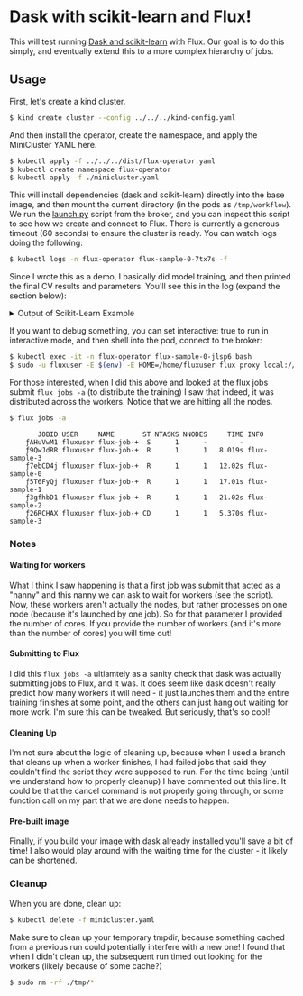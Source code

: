 # Dask with scikit-learn and Flux!

This will test running [Dask and scikit-learn](https://ml.dask.org/joblib.html) with Flux.
Our goal is to do this simply, and eventually extend this to a more complex hierarchy of jobs.

## Usage

First, let's create a kind cluster.

```bash
$ kind create cluster --config ../../../kind-config.yaml
```

And then install the operator, create the namespace, and apply the MiniCluster YAML here.

```bash
$ kubectl apply -f ../../../dist/flux-operator.yaml
$ kubectl create namespace flux-operator
$ kubectl apply -f ./minicluster.yaml
```

This will install dependencies (dask and scikit-learn) directly into the base image, and then mount
the current directory (in the pods as `/tmp/workflow`). We run the [launch.py](launch.py)
script from the broker, and you can inspect this script to see how we create and connect
to Flux. There is currently a generous timeout (60 seconds) to ensure
the cluster is ready. You can watch logs doing the following: 

```bash
$ kubectl logs -n flux-operator flux-sample-0-7tx7s -f
```

Since I wrote this as a demo, I basically did model training, and then printed the final CV results
and parameters. You'll see this in the log (expand the section below):

<details>

<summary>Output of Scikit-Learn Example</summary>

```console
...
broker.info[0]: rc1.0: running /etc/flux/rc1.d/01-sched-fluxion
sched-fluxion-resource.info[0]: version 214aa27
sched-fluxion-resource.warning[0]: create_reader: allowlist unsupported
sched-fluxion-resource.info[0]: populate_resource_db: loaded resources from core's resource.acquire
sched-fluxion-qmanager.info[0]: version 214aa27
broker.info[0]: rc1.0: running /etc/flux/rc1.d/02-cron
broker.info[0]: rc1.0: /etc/flux/rc1 Exited (rc=0) 3.8s
broker.info[0]: rc1-success: init->quorum 3.8019s
broker.info[0]: online: flux-sample-0 (ranks 0)
broker.info[0]: online: flux-sample-[0-3] (ranks 0-3)
broker.info[0]: quorum-full: quorum->run 3.99891s
     nodes: 4
     cores: 2
   timeout: 60
Fitting model...
Fitting 3 folds for each of 50 candidates, totalling 150 fits
CV Results:
{'mean_fit_time': array([4.08554602, 5.423575  , 3.39528402, 2.85911171, 4.831592  ,
       3.88271205, 3.02563477, 2.47843599, 0.68565289, 2.93963766,
       3.39221478, 3.79691935, 3.96530684, 3.82564553, 4.97321709,
       3.84288883, 1.15530101, 1.35951893, 3.7286648 , 4.03004575,
       3.66520365, 3.37004209, 3.13437613, 2.99476473, 2.26174323,
       3.39319603, 2.89181201, 2.62760369, 0.65904252, 0.39908274,
       3.00021768, 0.34174371, 3.26659242, 3.26887321, 3.08342997,
       2.61445681, 3.21243397, 3.22617459, 3.29642828, 2.41557391,
       3.36702911, 3.24384109, 2.87103478, 2.92750065, 0.34344927,
       0.5176696 , 2.61106515, 0.41769854, 0.67651065, 0.86017307]), 'std_fit_time': array([1.29295808, 0.44993044, 1.13105463, 0.24890695, 1.53956746,
       0.93328344, 0.66994432, 0.16029377, 0.17592682, 0.12820939,
       0.37487107, 0.68207106, 0.36123274, 0.27662093, 0.44998325,
       0.11232528, 0.15331819, 0.29612327, 0.23260674, 0.20277183,
       0.10520431, 0.34012566, 0.15273326, 0.25142427, 0.26527932,
       0.10249256, 0.11939426, 0.40004664, 0.02033139, 0.06673623,
       0.05008267, 0.05227693, 0.29535088, 0.14343989, 0.26508654,
       0.20566045, 0.40562526, 0.30273003, 0.62674814, 0.09708462,
       0.41936624, 0.34741114, 0.15964411, 0.2086272 , 0.04933951,
       0.01189969, 0.22959803, 0.08866899, 0.05076011, 0.12571382]), 'mean_score_time': array([2.26498397, 1.77561784, 1.6284159 , 2.33371989, 1.4934899 ,
       1.65991545, 1.01165613, 1.26928711, 0.80194203, 1.01934727,
       1.14952954, 1.31477968, 2.05600015, 1.86737108, 1.60693971,
       1.95683328, 0.96571255, 1.25838002, 0.99948716, 1.46727578,
       0.9671642 , 1.23076653, 1.0414288 , 1.23779511, 1.16715463,
       1.123487  , 0.96316584, 1.07391651, 0.62996387, 0.42405613,
       1.30649598, 0.31687458, 1.05327328, 1.01003925, 1.0420777 ,
       0.98385247, 1.26904154, 1.24301561, 1.3658274 , 1.24738073,
       1.36005807, 1.32252598, 1.04261764, 1.03164657, 0.29092725,
       0.48727504, 0.32448387, 0.60944939, 0.42013979, 0.33401561]), 'std_score_time': array([0.20775316, 0.24286407, 0.11926821, 0.40169773, 0.55680183,
       0.78485425, 0.17111927, 0.06430806, 0.1293463 , 0.23254882,
       0.26622301, 0.2448651 , 0.21866524, 0.3043432 , 0.11532111,
       0.35099115, 0.02410389, 0.02678309, 0.2368529 , 0.13744223,
       0.1707387 , 0.17363425, 0.07558077, 0.02828425, 0.04064274,
       0.07727504, 0.03594565, 0.03109774, 0.16673041, 0.12429896,
       0.26720998, 0.06015071, 0.24929352, 0.15515904, 0.10645853,
       0.12264939, 0.19762409, 0.29526357, 0.08137586, 0.23999344,
       0.21649012, 0.16955293, 0.10475885, 0.22040064, 0.07748718,
       0.02336777, 0.0849569 , 0.20914747, 0.09983006, 0.12743123]), 'param_tol': masked_array(data=[0.0001, 0.0001, 0.01, 0.1, 0.0001, 0.1, 0.001, 0.1,
                   0.1, 0.1, 0.01, 0.0001, 0.01, 0.1, 0.0001, 0.1, 0.0001,
                   0.01, 0.0001, 0.1, 0.01, 0.1, 0.001, 0.1, 0.01, 0.0001,
                   0.01, 0.001, 0.01, 0.01, 0.0001, 0.1, 0.01, 0.1, 0.001,
                   0.001, 0.1, 0.01, 0.0001, 0.01, 0.001, 0.01, 0.1,
                   0.0001, 0.01, 0.0001, 0.1, 0.01, 0.0001, 0.001],
             mask=[False, False, False, False, False, False, False, False,
                   False, False, False, False, False, False, False, False,
                   False, False, False, False, False, False, False, False,
                   False, False, False, False, False, False, False, False,
                   False, False, False, False, False, False, False, False,
                   False, False, False, False, False, False, False, False,
                   False, False],
       fill_value='?',
            dtype=object), 'param_gamma': masked_array(data=[10000.0, 1000.0, 100000.0, 0.01, 100000.0, 0.1, 1e-08,
                   1000.0, 1e-05, 10.0, 0.0001, 0.1, 0.01, 1e-08,
                   100000000.0, 10.0, 0.0001, 0.001, 1e-08, 0.001, 1e-07,
                   100000000.0, 10000000.0, 100000.0, 100000.0, 1e-05,
                   100.0, 100000.0, 1e-07, 0.0001, 100000.0, 1e-05,
                   100000000.0, 1.0, 1.0, 10000.0, 0.1, 1.0, 10.0,
                   100000.0, 0.01, 100.0, 100000.0, 100000.0, 1e-05,
                   0.0001, 100.0, 0.0001, 1e-05, 1e-07],
             mask=[False, False, False, False, False, False, False, False,
                   False, False, False, False, False, False, False, False,
                   False, False, False, False, False, False, False, False,
                   False, False, False, False, False, False, False, False,
                   False, False, False, False, False, False, False, False,
                   False, False, False, False, False, False, False, False,
                   False, False],
       fill_value='?',
            dtype=object), 'param_class_weight': masked_array(data=['balanced', None, 'balanced', 'balanced', 'balanced',
                   'balanced', None, None, 'balanced', 'balanced',
                   'balanced', None, 'balanced', None, 'balanced', None,
                   None, None, None, 'balanced', 'balanced', 'balanced',
                   None, 'balanced', 'balanced', 'balanced', None, None,
                   None, None, None, None, None, 'balanced', 'balanced',
                   'balanced', None, 'balanced', None, None, 'balanced',
                   None, None, 'balanced', None, 'balanced', None, None,
                   'balanced', 'balanced'],
             mask=[False, False, False, False, False, False, False, False,
                   False, False, False, False, False, False, False, False,
                   False, False, False, False, False, False, False, False,
                   False, False, False, False, False, False, False, False,
                   False, False, False, False, False, False, False, False,
                   False, False, False, False, False, False, False, False,
                   False, False],
       fill_value='?',
            dtype=object), 'param_C': masked_array(data=[100.0, 1000.0, 1e-05, 0.001, 1000.0, 0.01, 1e-05,
                   10000.0, 10.0, 1000.0, 0.0001, 0.1, 100000.0, 1.0,
                   1000000.0, 1000.0, 1.0, 1000.0, 0.1, 0.001, 0.1, 0.01,
                   1.0, 0.1, 1.0, 0.0001, 1000.0, 0.01, 1000.0, 1000000.0,
                   1.0, 100.0, 100.0, 1e-06, 1000.0, 0.01, 0.0001, 0.1,
                   10000.0, 0.01, 0.0001, 100000.0, 0.01, 1e-06, 10000.0,
                   1000000.0, 1000000.0, 10.0, 1000.0, 1000.0],
             mask=[False, False, False, False, False, False, False, False,
                   False, False, False, False, False, False, False, False,
                   False, False, False, False, False, False, False, False,
                   False, False, False, False, False, False, False, False,
                   False, False, False, False, False, False, False, False,
                   False, False, False, False, False, False, False, False,
                   False, False],
       fill_value='?',
            dtype=object), 'params': [{'tol': 0.0001, 'gamma': 10000.0, 'class_weight': 'balanced', 'C': 100.0}, {'tol': 0.0001, 'gamma': 1000.0, 'class_weight': None, 'C': 1000.0}, {'tol': 0.01, 'gamma': 100000.0, 'class_weight': 'balanced', 'C': 1e-05}, {'tol': 0.1, 'gamma': 0.01, 'class_weight': 'balanced', 'C': 0.001}, {'tol': 0.0001, 'gamma': 100000.0, 'class_weight': 'balanced', 'C': 1000.0}, {'tol': 0.1, 'gamma': 0.1, 'class_weight': 'balanced', 'C': 0.01}, {'tol': 0.001, 'gamma': 1e-08, 'class_weight': None, 'C': 1e-05}, {'tol': 0.1, 'gamma': 1000.0, 'class_weight': None, 'C': 10000.0}, {'tol': 0.1, 'gamma': 1e-05, 'class_weight': 'balanced', 'C': 10.0}, {'tol': 0.1, 'gamma': 10.0, 'class_weight': 'balanced', 'C': 1000.0}, {'tol': 0.01, 'gamma': 0.0001, 'class_weight': 'balanced', 'C': 0.0001}, {'tol': 0.0001, 'gamma': 0.1, 'class_weight': None, 'C': 0.1}, {'tol': 0.01, 'gamma': 0.01, 'class_weight': 'balanced', 'C': 100000.0}, {'tol': 0.1, 'gamma': 1e-08, 'class_weight': None, 'C': 1.0}, {'tol': 0.0001, 'gamma': 100000000.0, 'class_weight': 'balanced', 'C': 1000000.0}, {'tol': 0.1, 'gamma': 10.0, 'class_weight': None, 'C': 1000.0}, {'tol': 0.0001, 'gamma': 0.0001, 'class_weight': None, 'C': 1.0}, {'tol': 0.01, 'gamma': 0.001, 'class_weight': None, 'C': 1000.0}, {'tol': 0.0001, 'gamma': 1e-08, 'class_weight': None, 'C': 0.1}, {'tol': 0.1, 'gamma': 0.001, 'class_weight': 'balanced', 'C': 0.001}, {'tol': 0.01, 'gamma': 1e-07, 'class_weight': 'balanced', 'C': 0.1}, {'tol': 0.1, 'gamma': 100000000.0, 'class_weight': 'balanced', 'C': 0.01}, {'tol': 0.001, 'gamma': 10000000.0, 'class_weight': None, 'C': 1.0}, {'tol': 0.1, 'gamma': 100000.0, 'class_weight': 'balanced', 'C': 0.1}, {'tol': 0.01, 'gamma': 100000.0, 'class_weight': 'balanced', 'C': 1.0}, {'tol': 0.0001, 'gamma': 1e-05, 'class_weight': 'balanced', 'C': 0.0001}, {'tol': 0.01, 'gamma': 100.0, 'class_weight': None, 'C': 1000.0}, {'tol': 0.001, 'gamma': 100000.0, 'class_weight': None, 'C': 0.01}, {'tol': 0.01, 'gamma': 1e-07, 'class_weight': None, 'C': 1000.0}, {'tol': 0.01, 'gamma': 0.0001, 'class_weight': None, 'C': 1000000.0}, {'tol': 0.0001, 'gamma': 100000.0, 'class_weight': None, 'C': 1.0}, {'tol': 0.1, 'gamma': 1e-05, 'class_weight': None, 'C': 100.0}, {'tol': 0.01, 'gamma': 100000000.0, 'class_weight': None, 'C': 100.0}, {'tol': 0.1, 'gamma': 1.0, 'class_weight': 'balanced', 'C': 1e-06}, {'tol': 0.001, 'gamma': 1.0, 'class_weight': 'balanced', 'C': 1000.0}, {'tol': 0.001, 'gamma': 10000.0, 'class_weight': 'balanced', 'C': 0.01}, {'tol': 0.1, 'gamma': 0.1, 'class_weight': None, 'C': 0.0001}, {'tol': 0.01, 'gamma': 1.0, 'class_weight': 'balanced', 'C': 0.1}, {'tol': 0.0001, 'gamma': 10.0, 'class_weight': None, 'C': 10000.0}, {'tol': 0.01, 'gamma': 100000.0, 'class_weight': None, 'C': 0.01}, {'tol': 0.001, 'gamma': 0.01, 'class_weight': 'balanced', 'C': 0.0001}, {'tol': 0.01, 'gamma': 100.0, 'class_weight': None, 'C': 100000.0}, {'tol': 0.1, 'gamma': 100000.0, 'class_weight': None, 'C': 0.01}, {'tol': 0.0001, 'gamma': 100000.0, 'class_weight': 'balanced', 'C': 1e-06}, {'tol': 0.01, 'gamma': 1e-05, 'class_weight': None, 'C': 10000.0}, {'tol': 0.0001, 'gamma': 0.0001, 'class_weight': 'balanced', 'C': 1000000.0}, {'tol': 0.1, 'gamma': 100.0, 'class_weight': None, 'C': 1000000.0}, {'tol': 0.01, 'gamma': 0.0001, 'class_weight': None, 'C': 10.0}, {'tol': 0.0001, 'gamma': 1e-05, 'class_weight': 'balanced', 'C': 1000.0}, {'tol': 0.001, 'gamma': 1e-07, 'class_weight': 'balanced', 'C': 1000.0}], 'split0_test_score': array([0.10016694, 0.10016694, 0.0984975 , 0.14524207, 0.10016694,
       0.0984975 , 0.29215359, 0.10016694, 0.94156928, 0.10016694,
       0.19866444, 0.10016694, 0.66277129, 0.29215359, 0.10016694,
       0.10016694, 0.94991653, 0.97161937, 0.29215359, 0.19866444,
       0.19699499, 0.0984975 , 0.10016694, 0.0984975 , 0.10016694,
       0.19699499, 0.10016694, 0.10016694, 0.94156928, 0.95158598,
       0.10016694, 0.93656093, 0.10016694, 0.19866444, 0.20200334,
       0.0984975 , 0.10016694, 0.19866444, 0.10016694, 0.10016694,
       0.14524207, 0.10016694, 0.10016694, 0.0984975 , 0.94156928,
       0.95158598, 0.10016694, 0.94490818, 0.93989983, 0.94156928]), 'split1_test_score': array([0.10183639, 0.10183639, 0.10016694, 0.0984975 , 0.10183639,
       0.0984975 , 0.10183639, 0.10183639, 0.95492487, 0.10183639,
       0.19866444, 0.10183639, 0.68948247, 0.10183639, 0.10183639,
       0.10183639, 0.96327212, 0.98163606, 0.10183639, 0.0984975 ,
       0.0984975 , 0.0984975 , 0.10183639, 0.0984975 , 0.10183639,
       0.19866444, 0.10183639, 0.10183639, 0.95325543, 0.96327212,
       0.10183639, 0.96661102, 0.10183639, 0.0984975 , 0.10183639,
       0.0984975 , 0.10183639, 0.0984975 , 0.10183639, 0.10183639,
       0.12687813, 0.10183639, 0.10183639, 0.0984975 , 0.95659432,
       0.96327212, 0.10183639, 0.97161937, 0.95826377, 0.95158598]), 'split2_test_score': array([0.10183639, 0.10183639, 0.10016694, 0.0984975 , 0.10183639,
       0.0984975 , 0.10183639, 0.10183639, 0.92654424, 0.10183639,
       0.19866444, 0.10183639, 0.74457429, 0.10183639, 0.10183639,
       0.10183639, 0.93155259, 0.97495826, 0.10183639, 0.0984975 ,
       0.0984975 , 0.0984975 , 0.10183639, 0.0984975 , 0.10183639,
       0.19866444, 0.10183639, 0.10183639, 0.92654424, 0.95158598,
       0.10183639, 0.94156928, 0.10183639, 0.0984975 , 0.10183639,
       0.0984975 , 0.10183639, 0.0984975 , 0.10183639, 0.10183639,
       0.13188648, 0.10183639, 0.10183639, 0.0984975 , 0.93656093,
       0.95158598, 0.10183639, 0.95325543, 0.93989983, 0.92654424]), 'mean_test_score': array([0.10127991, 0.10127991, 0.09961046, 0.11407902, 0.10127991,
       0.0984975 , 0.16527546, 0.10127991, 0.9410128 , 0.10127991,
       0.19866444, 0.10127991, 0.69894268, 0.16527546, 0.10127991,
       0.10127991, 0.94824708, 0.97607123, 0.16527546, 0.13188648,
       0.13132999, 0.0984975 , 0.10127991, 0.0984975 , 0.10127991,
       0.19810796, 0.10127991, 0.10127991, 0.94045632, 0.95548136,
       0.10127991, 0.94824708, 0.10127991, 0.13188648, 0.13522538,
       0.0984975 , 0.10127991, 0.13188648, 0.10127991, 0.10127991,
       0.13466889, 0.10127991, 0.10127991, 0.0984975 , 0.94490818,
       0.95548136, 0.10127991, 0.95659432, 0.94602115, 0.93989983]), 'std_test_score': array([0.00078699, 0.00078699, 0.00078699, 0.0220356 , 0.00078699,
       0.        , 0.08971639, 0.00078699, 0.01159303, 0.00078699,
       0.        , 0.00078699, 0.03405931, 0.08971639, 0.00078699,
       0.00078699, 0.01300314, 0.00416434, 0.08971639, 0.04721915,
       0.04643216, 0.        , 0.00078699, 0.        , 0.00078699,
       0.00078699, 0.00078699, 0.00078699, 0.01093316, 0.0055089 ,
       0.00078699, 0.01314526, 0.00078699, 0.04721915, 0.04721915,
       0.        , 0.00078699, 0.04721915, 0.00078699, 0.00078699,
       0.00775091, 0.00078699, 0.00078699, 0.        , 0.00851255,
       0.0055089 , 0.00078699, 0.01115745, 0.00865684, 0.01029118]), 'rank_test_score': array([25, 25, 45, 24, 25, 46, 15, 25,  9, 25, 13, 25, 12, 15, 25, 25,  5,
        1, 15, 20, 23, 46, 25, 46, 25, 14, 25, 25, 10,  3, 25,  5, 25, 20,
       18, 46, 25, 20, 25, 25, 19, 25, 25, 46,  8,  3, 25,  2,  7, 11],
      dtype=int32)}

Best Params
{'tol': 0.01, 'gamma': 0.001, 'class_weight': None, 'C': 1000.0}
Sleeping 2 minutes to keep job alive if you want to interact!
```

</details>

If you want to debug something, you can set interactive: true to run in interactive mode, and then shell into the pod, connect to the broker:

```bash
$ kubectl exec -it -n flux-operator flux-sample-0-jlsp6 bash
$ sudo -u fluxuser -E $(env) -E HOME=/home/fluxuser flux proxy local:///run/flux/local bash
```

For those interested, when I did this above and looked at the flux jobs submit `flux jobs -a` (to distribute the training)
I saw that indeed, it was distributed across the workers. Notice that we are hitting all the nodes.

```bash
$ flux jobs -a
```
```console
       JOBID USER     NAME       ST NTASKS NNODES     TIME INFO
    ƒAHuVwM1 fluxuser flux-job-+  S      1      -        - 
    ƒ9QwJdRR fluxuser flux-job-+  R      1      1   8.019s flux-sample-3
    ƒ7ebCD4j fluxuser flux-job-+  R      1      1   12.02s flux-sample-0
    ƒ5T6FyQj fluxuser flux-job-+  R      1      1   17.01s flux-sample-1
    ƒ3gfhbD1 fluxuser flux-job-+  R      1      1   21.02s flux-sample-2
    ƒ26RCHAX fluxuser flux-job-+ CD      1      1   5.370s flux-sample-3
```

### Notes

#### Waiting for workers

What I think I saw happening is that a first job was submit that acted as a "nanny" and this
nanny we can ask to wait for workers (see the script). Now, these workers aren't actually the nodes, but 
rather processes on one node (because it's launched by one job). So for that parameter I provided the number of cores.
If you provide the number of workers (and it's more than the number of cores) you will time out!

#### Submitting to Flux

I did this `flux jobs -a` ultiamtely as a sanity check that dask was actually submitting jobs to Flux, and it was.
It does seem like dask doesn't really predict how many workers it will need - it just launches them and the entire
training finishes at some point, and the others can just hang out waiting for more work. I'm sure
this can be tweaked. But seriously, that's so cool! 

#### Cleaning Up

I'm not sure about the logic of cleaning up, because when I used a branch that cleans up when a worker finishes,
I had failed jobs that said they couldn't find the script they were supposed to run. For the time being (until
we understand how to properly cleanup) I have commented out this line. It could be that
the cancel command is not properly going through, or some function call on my part that we are done
needs to happen.

#### Pre-built image

Finally, if you build your image with dask already installed you'll save a bit of time! I also
would play around with the waiting time for the cluster - it likely can be shortened.

### Cleanup

When you are done, clean up:

```bash
$ kubectl delete -f minicluster.yaml
```

Make sure to clean up your temporary tmpdir, because something cached from a previous run could potentially interfere with
a new one! I found that when I didn't clean up, the subsequent run timed out looking for the workers (likely because of some cache?)

```bash
$ sudo rm -rf ./tmp/*
```